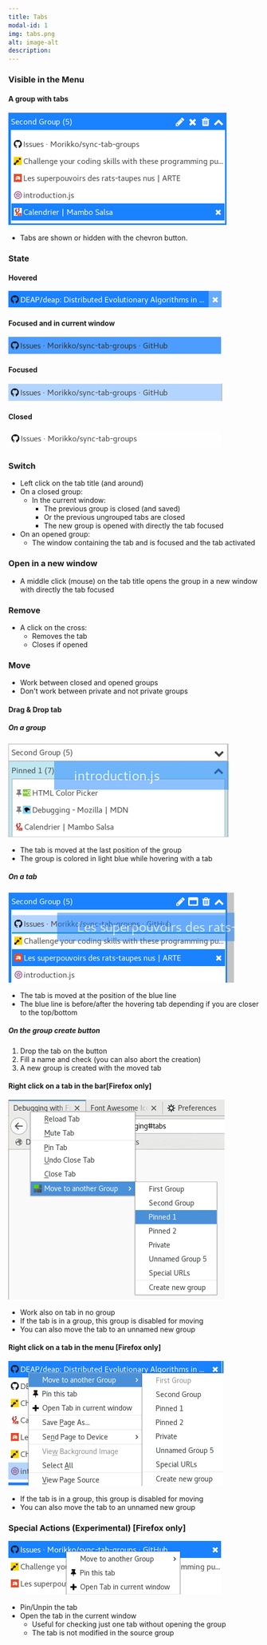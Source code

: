 ```yaml
---
title: Tabs
modal-id: 1
img: tabs.png
alt: image-alt
description:
---
```

### Visible in the Menu

#### A group with tabs
![Group with tabs](img/guide/groups/group_tabs_hovered.png)

 - Tabs are shown or hidden with the chevron button.

### State
#### Hovered
![Tab hovered](img/guide/tabs/tab_hovered.png)
#### Focused and in current window
![Tab current](img/guide/tabs/tab_current.png)
#### Focused
![Tab focused](img/guide/tabs/tab_focused.png)
#### Closed 
![Tab closed](img/guide/tabs/tab_closed.png)

### Switch
  - Left click on the tab title (and around)
  - On a closed group:
    - In the current window:
      - The previous group is closed (and saved)
      - Or the previous ungrouped tabs are closed
      - The new group is opened with directly  the tab focused
  - On an opened group:
    - The window containing the tab and is focused and the tab activated

### Open in a new window
 - A middle click (mouse) on the  tab title opens the group in a new window with directly the tab focused

### Remove
- A click on the cross:
  - Removes the tab 
  - Closes if opened

### Move
 - Work between closed and opened groups
 - Don't work between private and not private groups

#### Drag & Drop tab

##### On a group
![Drag & Drop on a group](img/guide/tabs/tab_drag_group.png)

 - The tab is moved at the last position of the group
 - The group is colored in light blue while hovering with a tab

##### On a tab
![Drag & Drop on a tab](img/guide/tabs/tab_drag_tab.png)

 - The tab is moved at the position of the blue line
 - The blue line is before/after the hovering tab depending if you are closer to the top/bottom

##### On the group create button
 1. Drop the tab on the button
 2. Fill a name and check (you can also abort the creation)
 3. A new group is created with the moved tab

#### Right click on a tab in the bar[Firefox only]
![Drag & Drop on a tab](img/guide/tabs/tab_move_tabbar.png)
 
 - Work also on tab in no group
 - If the tab is in a group, this group is disabled for moving
 - You can also move the tab to an unnamed new group


#### Right click on a tab in the menu [Firefox only]
![Drag & Drop on a tab](img/guide/tabs/tab_move_menu.png)

  - If the tab is in a group, this group is disabled for moving
  - You can also move the tab to an unnamed new group

### Special Actions (Experimental) [Firefox only]
 ![Drag & Drop on a tab](img/guide/tabs/tab_actions.png)
 
 - Pin/Unpin the tab
 - Open the tab in the current window
   - Useful for checking just one tab without opening the group
   - The tab is not modified in the source group
